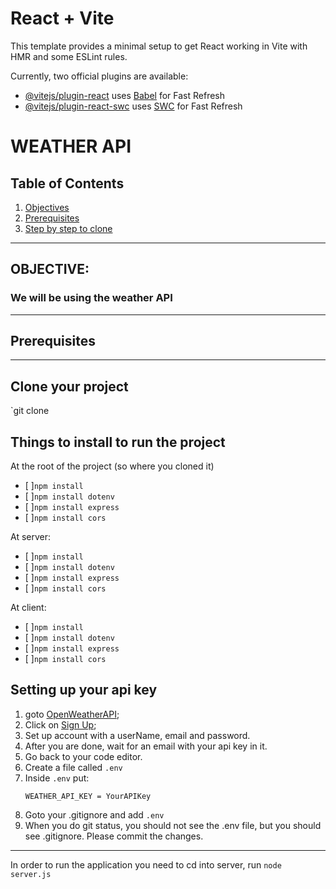 # React + Vite

This template provides a minimal setup to get React working in Vite with HMR and some ESLint rules.

Currently, two official plugins are available:

- [@vitejs/plugin-react](https://github.com/vitejs/vite-plugin-react/blob/main/packages/plugin-react/README.md) uses [Babel](https://babeljs.io/) for Fast Refresh
- [@vitejs/plugin-react-swc](https://github.com/vitejs/vite-plugin-react-swc) uses [SWC](https://swc.rs/) for Fast Refresh

# WEATHER API
## Table of Contents
  1. [Objectives](#objective)
  2. [Prerequisites](#prerequisites)
  3. [Step by step to clone](#clone)
___
## OBJECTIVE: <a name="objective"></a>
### We will be using the weather API

___
## Prerequisites <a name="prerequisites"></a>

___
## Clone your project
  `git clone 
## Things to install to run the project 
At the root of the project (so where you cloned it)
- [ ]`npm install`
- [ ]`npm install dotenv`
- [ ]`npm install express`
- [ ]`npm install cors`

At server:
- [ ]`npm install`
- [ ]`npm install dotenv`
- [ ]`npm install express`
- [ ]`npm install cors`

At client:
- [ ]`npm install`
- [ ]`npm install dotenv`
- [ ]`npm install express`
- [ ]`npm install cors`

## Setting up your api key
1. goto [OpenWeatherAPI](https://openweathermap.org/api);
2. Click on [Sign Up](https://home.openweathermap.org/);
3. Set up account with a userName, email and password. 
4. After you are done, wait for an email with your api key in it. 
5. Go back to your code editor. 
6. Create a file called `.env`
7. Inside `.env`  put:
    ```
    WEATHER_API_KEY = YourAPIKey
    ```
8. Goto your .gitignore and add `.env`
9. When you do git status, you should not see the .env file, but you should see .gitignore. Please commit the changes.
___

In order to run the application you need to cd into server, run `node server.js`